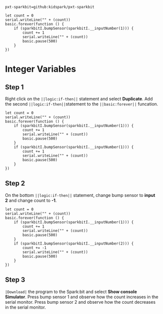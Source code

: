 ```package
pxt-sparkbit=github:kidspark/pxt-sparkbit
```

```template
let count = 0
serial.writeLine("" + (count))
basic.forever(function () {
    if (sparkbitI.bumpSensor(sparkbitI.__inputNumber(1))) {
        count += 1
        serial.writeLine("" + (count))
        basic.pause(500)
    }
})
```

# Integer Variables

## Step 1

Right click on the ``||logic:if-then||`` statement and select **Duplicate**. Add the second ``||logic:if-then||``statement to the ``||basic:forever||`` funcation.

```blocks
let count = 0
serial.writeLine("" + (count))
basic.forever(function () {
    if (sparkbitI.bumpSensor(sparkbitI.__inputNumber(1))) {
        count += 1
        serial.writeLine("" + (count))
        basic.pause(500)
    }
    if (sparkbitI.bumpSensor(sparkbitI.__inputNumber(1))) {
        count += 1
        serial.writeLine("" + (count))
        basic.pause(500)
    }
})
```

## Step 2

On the bottom ``||logic:if-then||`` statement, change bump sensor to **input 2** and change count to **-1**.

```blocks
let count = 0
serial.writeLine("" + (count))
basic.forever(function () {
    if (sparkbitI.bumpSensor(sparkbitI.__inputNumber(1))) {
        count += 1
        serial.writeLine("" + (count))
        basic.pause(500)
    }
    if (sparkbitI.bumpSensor(sparkbitI.__inputNumber(2))) {
        count += -1
        serial.writeLine("" + (count))
        basic.pause(500)
    }
})
```

## Step 3

``|Download|`` the program to the Spark:bit and select **Show console Simulator**. Press bump sensor 1 and observe how the count increases in the serial monitor. Press bump sensor 2 and observe how the count decreases in the serial monitor.
